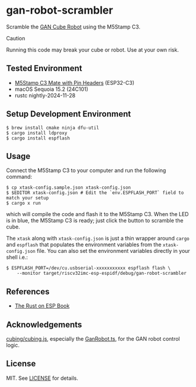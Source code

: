 # gan-robot-scrambler

Scramble the [GAN Cube Robot](https://www.gancube.com/products/gan-speed-cube-robot) using the M5Stamp C3.

> [!CAUTION]
> Running this code may break your cube or robot. Use at your own risk.

## Tested Environment

- [M5Stamp C3 Mate with Pin Headers](https://shop.m5stack.com/products/m5stamp-c3-mate-with-pin-headers) (ESP32-C3)
- macOS Sequoia 15.2 (24C101)
- rustc nightly-2024-11-28

## Setup Development Environment

```console
$ brew install cmake ninja dfu-util
$ cargo install ldproxy
$ cargo install espflash
```

## Usage

Connect the M5Stamp C3 to your computer and run the following command:

```console
$ cp xtask-config.sample.json xtask-config.json
$ $EDITOR xtask-config.json # Edit the `env.ESPFLASH_PORT` field to match your setup
$ cargo x run
```

which will compile the code and flash it to the M5Stamp C3. When the LED is in blue, the M5Stamp C3 is ready; just click the button to scramble the cube.

The `xtask` along with `xtask-config.json` is just a thin wrapper around `cargo` and `espflash` that populates the environment variables from the `xtask-config.json` file.  You can also set the environment variables directly in your shell i.e.:

```console
$ ESPFLASH_PORT=/dev/cu.usbserial-xxxxxxxxxxx espflash flash \
    --monitor target/riscv32imc-esp-espidf/debug/gan-robot-scrambler
```

## References

- [The Rust on ESP Book](https://docs.esp-rs.org/book/installation/riscv.html)

## Acknowledgements

[cubing/cubing.js](https://github.com/cubing/cubing.js), especially the [GanRobot.ts](https://github.com/cubing/cubing.js/blob/19e893db4d6b2feaeafd4e40f3a5183b6bad88fc/src/cubing/bluetooth/smart-robot/GanRobot.ts), for the GAN robot control logic.

## License

MIT. See [LICENSE](LICENSE) for details.
